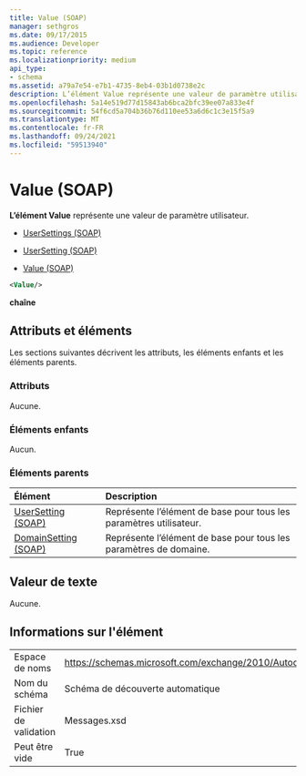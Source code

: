 ```yaml
---
title: Value (SOAP)
manager: sethgros
ms.date: 09/17/2015
ms.audience: Developer
ms.topic: reference
ms.localizationpriority: medium
api_type:
- schema
ms.assetid: a79a7e54-e7b1-4735-8eb4-03b1d0738e2c
description: L’élément Value représente une valeur de paramètre utilisateur.
ms.openlocfilehash: 5a14e519d77d15843ab6bca2bfc39ee07a833e4f
ms.sourcegitcommit: 54f6cd5a704b36b76d110ee53a6d6c1c3e15f5a9
ms.translationtype: MT
ms.contentlocale: fr-FR
ms.lasthandoff: 09/24/2021
ms.locfileid: "59513940"
---
```

# <a name="value-soap"></a>Value (SOAP)

**L’élément Value** représente une valeur de paramètre utilisateur. 
  
- [UserSettings (SOAP)](usersettings-soap.md)
  
- [UserSetting (SOAP)](usersetting-soap.md)
  
- [Value (SOAP)](value-soap.md)
  
```XML
<Value/>
```

**chaîne**

## <a name="attributes-and-elements"></a>Attributs et éléments

Les sections suivantes décrivent les attributs, les éléments enfants et les éléments parents.
  
### <a name="attributes"></a>Attributs

Aucune.
  
### <a name="child-elements"></a>Éléments enfants

Aucun.
  
### <a name="parent-elements"></a>Éléments parents

|**Élément**|**Description**|
|:-----|:-----|
|[UserSetting (SOAP)](usersetting-soap.md) <br/> |Représente l’élément de base pour tous les paramètres utilisateur.  <br/> |
|[DomainSetting (SOAP)](domainsetting-soap.md) <br/> |Représente l’élément de base pour tous les paramètres de domaine.  <br/> |
   
## <a name="text-value"></a>Valeur de texte

Aucune.
  
## <a name="element-information"></a>Informations sur l'élément

|||
|:-----|:-----|
|Espace de noms  <br/> |https://schemas.microsoft.com/exchange/2010/Autodiscover  <br/> |
|Nom du schéma  <br/> |Schéma de découverte automatique  <br/> |
|Fichier de validation  <br/> |Messages.xsd  <br/> |
|Peut être vide  <br/> |True  <br/> |
   

